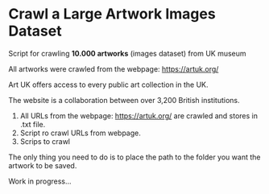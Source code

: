 # Crawl a Large Artwork Images Dataset 
Script for crawling __10.000 artworks__ (images dataset) from UK museum

All artworks were crawled from the webpage: https://artuk.org/

Art UK offers access to every public art collection in the UK.
 
The website is a collaboration between over 3,200 British institutions.

1. All URLs from the webpage: https://artuk.org/ are crawled and stores in .txt file.
2. Script ro crawl URLs from webpage.
3. Scrips to crawl  
 





The only thing you need to do is to place the path to the folder you want the artwork to be saved.

Work in progress...
 
